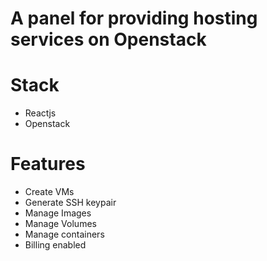# A panel for providing hosting services on Openstack

# Stack
- Reactjs
- Openstack

# Features
- Create VMs
- Generate SSH keypair
- Manage Images
- Manage Volumes
- Manage containers
- Billing enabled
